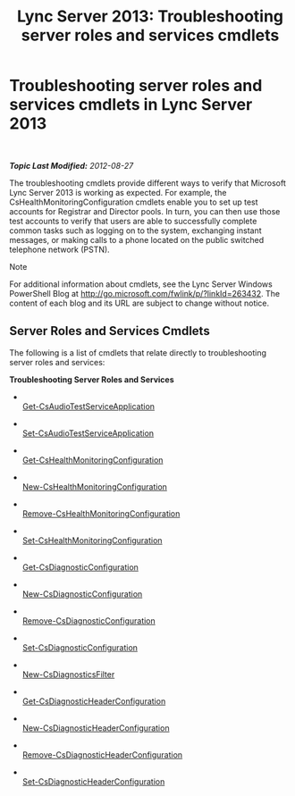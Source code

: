 ﻿---
title: 'Lync Server 2013: Troubleshooting server roles and services cmdlets'
TOCTitle: Troubleshooting server roles and services cmdlets
ms:assetid: 03be4cae-bf35-40b2-8e02-477b64afa4c9
ms:mtpsurl: https://technet.microsoft.com/en-us/library/Gg415628(v=OCS.15)
ms:contentKeyID: 48183268
ms.date: 07/23/2014
mtps_version: v=OCS.15
---

<div data-xmlns="http://www.w3.org/1999/xhtml">

<div class="topic" data-xmlns="http://www.w3.org/1999/xhtml" data-msxsl="urn:schemas-microsoft-com:xslt" data-cs="http://msdn.microsoft.com/en-us/">

<div data-asp="http://msdn2.microsoft.com/asp">

# Troubleshooting server roles and services cmdlets in Lync Server 2013

</div>

<div id="mainSection">

<div id="mainBody">

<span> </span>

_**Topic Last Modified:** 2012-08-27_

The troubleshooting cmdlets provide different ways to verify that Microsoft Lync Server 2013 is working as expected. For example, the CsHealthMonitoringConfiguration cmdlets enable you to set up test accounts for Registrar and Director pools. In turn, you can then use those test accounts to verify that users are able to successfully complete common tasks such as logging on to the system, exchanging instant messages, or making calls to a phone located on the public switched telephone network (PSTN).

<div>


> [!NOTE]
> For additional information about cmdlets, see the Lync Server&nbsp;Windows PowerShell Blog at <A href="http://go.microsoft.com/fwlink/p/?linkid=263432">http://go.microsoft.com/fwlink/p/?linkId=263432</A>. The content of each blog and its URL are subject to change without notice.



</div>

<div>

## Server Roles and Services Cmdlets

The following is a list of cmdlets that relate directly to troubleshooting server roles and services:

**Troubleshooting Server Roles and Services**

  - <span></span>  
    [Get-CsAudioTestServiceApplication](get-csaudiotestserviceapplication.md)

  - <span></span>  
    [Set-CsAudioTestServiceApplication](set-csaudiotestserviceapplication.md)

<!-- end list -->

  - <span></span>  
    [Get-CsHealthMonitoringConfiguration](get-cshealthmonitoringconfiguration.md)

  - <span></span>  
    [New-CsHealthMonitoringConfiguration](new-cshealthmonitoringconfiguration.md)

  - <span></span>  
    [Remove-CsHealthMonitoringConfiguration](remove-cshealthmonitoringconfiguration.md)

  - <span></span>  
    [Set-CsHealthMonitoringConfiguration](set-cshealthmonitoringconfiguration.md)

<!-- end list -->

  - <span></span>  
    [Get-CsDiagnosticConfiguration](get-csdiagnosticconfiguration.md)

  - <span></span>  
    [New-CsDiagnosticConfiguration](new-csdiagnosticconfiguration.md)

  - <span></span>  
    [Remove-CsDiagnosticConfiguration](remove-csdiagnosticconfiguration.md)

  - <span></span>  
    [Set-CsDiagnosticConfiguration](set-csdiagnosticconfiguration.md)

<!-- end list -->

  - <span></span>  
    [New-CsDiagnosticsFilter](new-csdiagnosticsfilter.md)

<!-- end list -->

  - <span></span>  
    [Get-CsDiagnosticHeaderConfiguration](get-csdiagnosticheaderconfiguration.md)

  - <span></span>  
    [New-CsDiagnosticHeaderConfiguration](new-csdiagnosticheaderconfiguration.md)

  - <span></span>  
    [Remove-CsDiagnosticHeaderConfiguration](remove-csdiagnosticheaderconfiguration.md)

  - <span></span>  
    [Set-CsDiagnosticHeaderConfiguration](set-csdiagnosticheaderconfiguration.md)

</div>

</div>

<span> </span>

</div>

</div>

</div>

